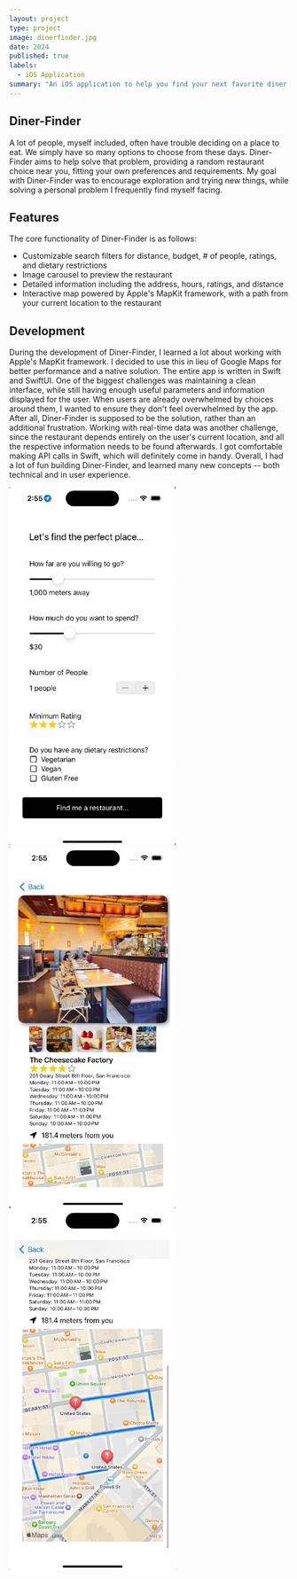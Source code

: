 ```yaml
---
layout: project
type: project
image: dinerfinder.jpg
date: 2024
published: true
labels:
  - iOS Application
summary: "An iOS application to help you find your next favorite diner."
---
```


## Diner-Finder

A lot of people, myself included, often have trouble deciding on a place to eat. We simply have so many options to choose from these days. Diner-Finder aims to help solve that problem, providing a random restaurant choice near you, fitting your own preferences and requirements. My goal with Diner-Finder was to encourage exploration and trying new things, while solving a personal problem I frequently find myself facing.

## Features
The core functionality of Diner-Finder is as follows:
* Customizable search filters for distance, budget, # of people, ratings, and dietary restrictions
* Image carousel to preview the restaurant
* Detailed information including the address, hours, ratings, and distance
* Interactive map powered by Apple's MapKit framework, with a path from your current location to the restaurant

## Development
During the development of Diner-Finder, I learned a lot about working with Apple's MapKit framework. I decided to use this in lieu of Google Maps for better performance and a native solution. The entire app is written in Swift and SwiftUI. One of the biggest challenges was maintaining a clean interface, while still having enough useful parameters and information displayed for the user. When users are already overwhelmed by choices around them, I wanted to ensure they don't feel overwhelmed by the app. After all, Diner-Finder is supposed to be the solution, rather than an additional frustration. Working with real-time data was another challenge, since the restaurant depends entirely on the user's current location, and all the respective information needs to be found afterwards. I got comfortable making API calls in Swift, which will definitely come in handy. Overall, I had a lot of fun building Diner-Finder, and learned many new concepts -- both technical and in user experience.

<div class="text-center p-4">
  <img width="300px" src="https://github.com/kyesteele/kyesteele.github.io/blob/main/dinerfinder1.jpg?raw=true">
  <img width="300px" src="https://github.com/kyesteele/kyesteele.github.io/blob/main/dinerfinder2.jpg?raw=true" >
  <img width="300px" src="https://github.com/kyesteele/kyesteele.github.io/blob/main/dinerfinder3.jpg?raw=true" >
</div>
